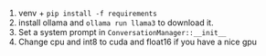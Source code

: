 1) venv + `pip install -f requirements`
2) install ollama and `ollama run llama3` to download it.
3) Set a system prompt in `ConversationManager::__init__`
4) Change cpu and int8 to cuda and float16 if you have a nice gpu
